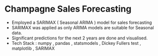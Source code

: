 # Champagne Sales Forecasting
- Employed a SARIMAX ( Seasonal ARIMA ) model for sales forecasting
- SARIMAX was applied as only ARIMA models are suitable for Seasonal data.
- Significant predictions for the next 2 years are done and visualised.
- Tech Stack : numpy , pandas , statsmodels , Dickey Fullers test , matplotlib , SARIMAX
